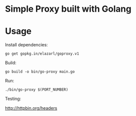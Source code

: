 Simple Proxy built with Golang
========================================================

Usage
====

Install dependencies:

    go get gopkg.in/elazarl/goproxy.v1

Build:

    go build -o bin/go-proxy main.go

Run:

    ./bin/go-proxy $(PORT_NUMBER)

Testing:

http://httpbin.org/headers